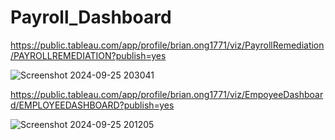 # Payroll_Dashboard
https://public.tableau.com/app/profile/brian.ong1771/viz/PayrollRemediation/PAYROLLREMEDIATION?publish=yes

![Screenshot 2024-09-25 203041](https://github.com/user-attachments/assets/1490c9d8-9794-465c-adfc-f01c62b55d93)


https://public.tableau.com/app/profile/brian.ong1771/viz/EmpoyeeDashboard/EMPLOYEEDASHBOARD?publish=yes

![Screenshot 2024-09-25 201205](https://github.com/user-attachments/assets/8f852695-e079-412b-a11e-ddaff93c0151)

